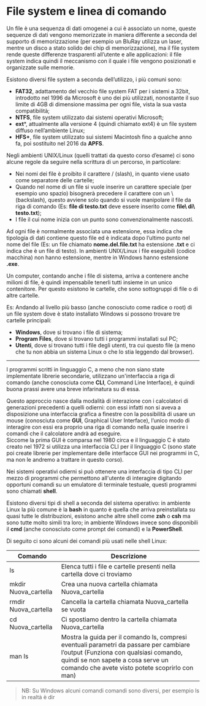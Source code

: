 # File system e linea di comando
Un file è una sequenza di dati omogenei a cui è associato un nome, queste sequenze di dati vengono memorizzate in maniera differente a seconda del supporto di memorizzazione (per esempio un BluRay utilizza un laser, mentre un disco a stato solido dei chip di memorizzazione), ma il file system rende queste differenze trasparenti all’utente e alle applicazioni: il file system indica quindi il meccanismo con il quale i file vengono posizionati e organizzate sulle memorie.

Esistono diversi file system a seconda dell’utilizzo, i più comuni sono:

- **FAT32**, adattamento del vecchio file system FAT per i sistemi a 32bit, introdotto nel 1996 da Microsoft è uno dei più utilizzati, nonostante il suo limite di 4GB di dimensione massima per ogni file, vista la sua vasta compatibilità;
- **NTFS**, file system utilizzato dai sistemi operativi Microsoft;
- **ext***, attualmente alla versione 4 (quindi chiamato ext4) è un file system diffuso nell’ambiente Linux;
- **HFS+**, file system utilizzato sui sistemi Macintosh fino a qualche anno fa, poi sostituito nel 2016 da **APFS**.

Negli ambienti UNIX/Linux (quelli trattati da questo corso d’esame) ci sono alcune regole da seguire nella scrittura di un percorso, in particolare:

- Nei nomi dei file è proibito il carattere / (slash), in quanto viene usato come separatore delle cartelle;
- Quando nel nome di un file si vuole inserire un carattere speciale (per esempio uno spazio) bisognerà precedere il carattere con un \ (backslash), questo avviene solo quando si vuole manipolare il file da riga di comando (Es: **file di testo.txt** deve essere inserito come **file\ di\ testo.txt**);
- I file il cui nome inizia con un punto sono convenzionalmente nascosti.

Ad ogni file è normalmente associata una estensione, essa indica che tipologia di dati contiene questo file ed è indicata dopo l’ultimo punto nel nome del file (Es: un file chiamato **nome.del.file.txt** ha estensione **.txt** e ci indica che è un file di testo).
In ambienti UNIX/Linux i file eseguibili (codice macchina) non hanno estensione, mentre in Windows hanno estensione **.exe**.

Un computer, contando anche i file di sistema, arriva a contenere anche milioni di file, è quindi impensabile tenerli tutti insieme in un unico contenitore. Per questo esistono le cartelle, che sono sottogruppi di file o di altre cartelle.

Es: Andando al livello più basso (anche conosciuto come radice o root) di un file system dove è stato installato Windows si possono trovare tre cartelle principali:

- **Windows**, dove si trovano i file di sistema;
- **Program Files**, dove si trovano tutti i programmi installati sul PC;
- **Utenti**, dove si trovano tutti i file degli utenti, tra cui questo file (a meno che tu non abbia un sistema Linux o che lo stia leggendo dal browser).

---

I programmi scritti in linguaggio C, a meno che non siano state implementate librerie secondarie, utilizzano un'interfaccia a riga di comando (anche conosciuta come **CLI**, Command Line Interface), è quindi buona prassi avere una breve infarinatura su di essa.

Questo approccio nasce dalla modalità di interazione con i calcolatori di generazioni precedenti a quelli odierni: con essi infatti non si aveva a disposizione una interfaccia grafica a finestre con la possibilità di usare un mouse (conosciuta come **GUI**, Graphical User Interface), l’unico modo di interagire con essi era proprio una riga di comando nella quale inserire i comandi che il calcolatore andrà ad eseguire.  
Siccome la prima GUI è comparsa nel 1980 circa e il linguaggio C è stato creato nel 1972 si utilizza una interfaccia CLI per il linguaggio C (sono state poi create librerie per implementare delle interfacce GUI nei programmi in C, ma non le andremo a trattare in questo corso).

Nei sistemi operativi odierni si può ottenere una interfaccia di tipo CLI per mezzo di programmi che permettono all'utente di interagire digitando opportuni comandi su un emulatore di terminale testuale, questi programmi sono chiamati **shell**.

Esistono diversi tipi di shell a seconda del sistema operativo: in ambiente Linux la più comune è la **bash** in quanto è quella che arriva preinstallata su quasi tutte le distribuzioni, esistono anche altre shell come **zsh** o **csh** ma sono tutte molto simili tra loro; in ambiente Windows invece sono disponibili il **cmd** (anche conosciuto come prompt dei comandi) e la **PowerShell**.

Di seguito ci sono alcuni dei comandi più usati nelle shell Linux:

| Comando              | Descrizione                                                                                                                                                                                                              |
|----------------------|--------------------------------------------------------------------------------------------------------------------------------------------------------------------------------------------------------------------------|
| ls                   | Elenca tutti i file e cartelle presenti nella cartella dove ci troviamo                                                                                                                                                  |
| mkdir Nuova_cartella | Crea una nuova cartella chiamata Nuova_cartella                                                                                                                                                                          |
| rmdir Nuova_cartella | Cancella la cartella chiamata Nuova_cartella se vuota                                                                                                                                                                    |
| cd Nuova_cartella    | Ci spostiamo dentro la cartella chiamata Nuova_cartella                                                                                                                                                                  |
| man ls               | Mostra la guida per il comando ls, compresi eventuali parametri da passare per cambiare l’output (Funziona con qualsiasi comando, quindi se non sapete a cosa serve un comando che avete visto potete scoprirlo con man) |

> NB: Su Windows alcuni comandi comandi sono diversi, per esempio ls in realtà è dir